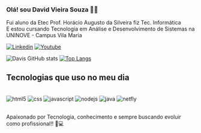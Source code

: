 
### Olá! sou David Vieira Souza 🖐🏾
Fui aluno da Etec Prof. Horácio Augusto da Silveira fiz Tec. Informática <br/>
E estou cursando Tecnologia em Análise e Desenvolvimento de Sistemas na UNINOVE - Campus Vila Maria

[![Linkedin](https://img.shields.io/badge/LinkedIn-0077B5?style=for-the-badge&logo=linkedin&logoColor=white)](https://www.linkedin.com/in/david-vieira-souza-1a70a8283?lipi=urn%3Ali%3Apage%3Ad_flagship3_profile_view_base_contact_details%3BtE32TDaLTVeMEVoEfNTAjg%3D%3D)
[![Youtube](https://img.shields.io/badge/YouTube-FF0000?style=for-the-badge&logo=youtube&logoColor=white)](https://www.youtube.com/channel/UCcXPzp33xl2LNLgkSIl5IwQ)

![Davis GitHub stats](https://github-readme-stats.vercel.app/api?username=vsdavis&show_icons=true&theme=radical)
[![Top Langs](https://github-readme-stats.vercel.app/api/top-langs/?username=vsdavis&layout=pie)](https://github.com/anuraghazra/github-readme-stats)

## Tecnologias que uso no meu dia

<div style="display: inline_block"><br/>
  <img align="center" alt="html5" src="https://img.shields.io/badge/HTML5-E34F26?style=for-the-badge&logo=html5&logoColor=white" />
   <img align="center" alt="css" src="https://img.shields.io/badge/CSS3-1572B6?style=for-the-badge&logo=css3&logoColor=white" />
   <img align="center" alt="javascript" src="https://img.shields.io/badge/JavaScript-F7DF1E?style=for-the-badge&logo=javascript&logoColor=black" />
  <img align="center" alt="nodejs" src="https://img.shields.io/badge/Node.js-43853D?style=for-the-badge&logo=node.js&logoColor=white" />
  <img align="center" alt="java" src="https://img.shields.io/badge/Java-ED8B00?style=for-the-badge&logo=openjdk&logoColor=white" />
  <img align="center" alt="netfly" src="https://img.shields.io/badge/Netlify-00C7B7?style=for-the-badge&logo=netlify&logoColor=white" />
</div><br/>

Apaixonado por Tecnologia, conhecimento e sempre buscando evoluir como profissional!! 🚀💻


